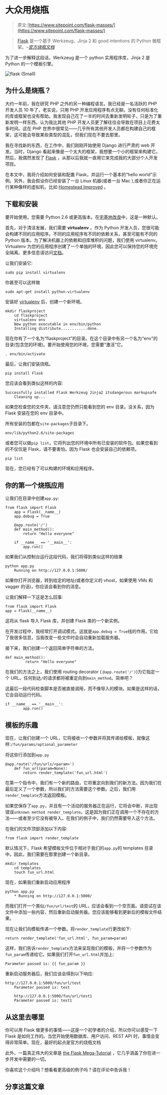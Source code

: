 # 大众用烧瓶

> 原文:[https://www.sitepoint.com/flask-masses/](https://www.sitepoint.com/flask-masses/)

> [Flask](http://flask.pocoo.org/) 是一个基于 Werkzeug、Jinja 2 和 good intentions 的 Python 微框架。–*[官方烧瓶文档](http://flask.pocoo.org/docs/0.10/)*

为了进一步解释这段话，Werkzeug 是一个 python 实用程序库，Jinja 2 是 Python 的一个模板引擎。

![flask (Small)](../Images/b71dd972f720cd9562e770d5e092cca3.png)

## 为什么是烧瓶？

大约一年前，我在研究 PHP 之外的另一种编程语言。我已经是一名活跃的 PHP 开发人员 10 年了，老实说，只用 PHP 开发应用程序有点无聊。没有任何标准化的库或框架也没有帮助。我发现自己花了一半的时间去重新发明轮子，只是为了重新发明一样东西。认为我比其他 PHP 开发人员更了解往往会导致在项目上花费太多时间。这在 PHP 世界中很常见——几乎所有其他开发人员都在构建自己的框架，这可能会导致某些类型的混乱，但我们现在不要去那里。

我在寻找新的东西，在工作中，我们刚刚开始使用 Django 进行严肃的 web 开发。当时，Django 看起来像是一个太大的框架，我想要一个小的框架来构建它。然后，我偶然发现了 [Flask](http://flask.pocoo.org/) ，从那以后我就一直用它来完成我的大部分个人开发项目。

在本文中，我将介绍如何安装和配置 Flask，并运行一个基本的“hello world”示例。另外，我会假设你已经安装了一台 Linux 机器(或者一台 Mac ),或者你正在运行某种像样的虚拟机，比如 [Homestead Improved](https://www.sitepoint.com/quick-tip-get-homestead-vagrant-vm-running/) 。

## 下载和安装

要开始使用，您需要 Python 2.6 或更高版本。在[宅基地改良](https://www.sitepoint.com/quick-tip-get-homestead-vagrant-vm-running/)中，这是一种默认。

首先，对于清洁发展，我们需要 **virtualenv** 。作为 Python 开发人员，您很可能会构建不同的应用程序。不同的应用程序有不同的依赖关系，甚至可能有不同的 Python 版本。为了解决机器上的依赖和旧库堆积的问题，我们使用 virtualenv。Virtualenv 为您的应用程序创建了一个单独的环境，因此您可以保持您的环境完全隔离。更多信息请访问[文档](http://virtualenv.readthedocs.org/en/latest/)。

让我们安装它:

```
sudo pip install virtualenv
```

你甚至可以这样做

```
sudo apt-get install python-virtualenv
```

安装好 [virtualenv](https://www.sitepoint.com/virtual-environments-python-made-easy/) 后，创建一个新环境。

```
mkdir flaskproject
	cd flaskproject
	virtualenv env
	New python executable in env/bin/python
	Installing distribute............done.
```

现在你有了一个名为“flaskproject”的目录。在这个目录中有另一个名为“env”的目录(包含您的环境)。要开始使用您的环境，您需要“激活”它。

```
. env/bin/activate
```

最后，让我们安装烧瓶。

```
pip install Flask
```

您应该会看到类似这样的内容:

```
Successfully installed Flask Werkzeug Jinja2 itsdangerous markupsafe
	Cleaning up...
```

如果您检查您的文件夹，请注意您仍然只能看到您的 env 目录。没关系，因为 Flask 安装在您的 env 目录中。

所有安装的包都在`site-packages`子目录下。

```
env/lib/python2.6/site-packages
```

或者您可以做`pip list`，它将列出您的环境中所有已安装的软件包。如果您看到的不仅仅是 Flask，请不要害怕，因为 Flask 也会安装自己的依赖项。

```
pip list
```

现在，您已经有了可以构建的环境和应用程序。

## 你的第一个烧瓶应用

让我们在目录中创建`app.py`:

```
from flask import Flask
    app = Flask(__name__)
    app.debug = True

    @app.route('/')
    def main_method():
        return "Hello everyone"

    if __name__ == '__main__':
        app.run()
```

如果我们从控制台运行这段代码，我们将得到类似这样的结果

```
python app.py
	Running on http://127.0.0.1:5000/
```

如果你打开浏览器，转到给定的地址(或者你定义的 vhost，如果使用 VMs 和 vagger 的话)，你应该会看到你的消息。

让我们解释一下这是怎么回事:

```
from flask import Flask
app = Flask(__name__)
```

这将从 flask 导入 Flask 库，并创建 Flask 类的一个新实例。

在开发过程中，我经常打开调试模式。这就是`app.debug = True`线的作用。它给了我很多信息，当我改变一些文件时会自动重新加载服务器。

接下来，我们创建一个返回简单字符串的方法。

```
def main_method():
	     return "Hello everyone"
```

在我们的方法之上，我们使用 routing decorator ( `@app.route('/')`)为它指定一个 URL。任何到达`/`的请求都将被重定向到`main_method`。简单吧？

这最后一段代码检查脚本是否被直接调用，而不像导入的模块。如果是这样的话，它会自动运行代码。

```
if __name__ == '__main__':
        app.run()
```

## 模板的乐趣

现在，让我们创建一个 URL，它将接收一个参数并将其传递给模板，就像这样:`/fun/params/optional_parameter`

将这些行添加到`app.py`

```
@app.route('/fun/urls/<param>')
    def fun_url(param=None):
        return render_template('fun_url.html')
```

在第一个指令中，我们有一个新的路由，它将重定向到我们的新方法。因为我们在最后定义了一个参数，所以我们的方法需要这个参数。之后，我们用`render_template`方法返回模板。

如果您保存了`app.py`，并且有一个活动的服务器正在运行，它将会中断，并出现错误`unknown method render_template`。这是因为我们正在调用一个不存在的方法——或者至少它没有被导入。在我们的例子中，我们仍然需要导入这个方法。

在我们的文件顶部添加以下内容:

```
from flask import render_template
```

默认情况下，Flask 希望模板文件位于相对于我们的`app.py`的 templates 目录中。因此，我们需要在那里创建一个新目录。

```
mkdir templates
	cd templates
	touch fun_url.html
```

现在，如果我们重新启动应用程序

```
python app.py
	* Running on http://127.0.0.1:5000/
```

而我们打开一个类似`/fun/url/test`的 URL，应该会看到一个空页面。请尝试在该文件中添加一些内容，然后重新启动服务器。您应该能够看到更新后的模板文件结果。

现在让我们向模板传递一个参数。将`render_template`行更改如下:

```
return render_template('fun_url.html', fun_param=param)
```

这样，我们告诉`render_template`方法来呈现我们的模板，并将一个参数作为`fun_param`传递给它。如果我们打开`fun_url.html`并加上:

```
Parameter passed is: {{ fun_param }}
```

重新启动服务器后，我们应该会得到以下响应:

```
http://127.0.0.1:5000/fun/url/test
	Parameter passed is: test

	http://127.0.0.1:5000/fun/url/test1
	Parameter passed is: test1
```

## 从这里去哪里

你可以用 Flask 做更多的事情——这是一个初学者的介绍，所以你可以感受一下 Flask 是如何工作的。当您开始使用数据库、用户访问、REST API 时，事情会变得非常简单。现在，最好的起点是官方的烧瓶文档

此外，一篇真正伟大的文章是 [the Flask Mega-Tutorial](http://blog.miguelgrinberg.com/post/the-flask-mega-tutorial-part-i-hello-world) ，它几乎涵盖了你在进一步开发中需要的一切。

你喜欢这个介绍吗？想看看更高级的例子吗？请在评论中告诉我！

## 分享这篇文章